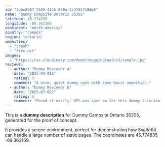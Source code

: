 ```yaml
---
id: "1dbc8007-7509-413b-869a-4c3764710db8"
name: "Dummy Campsite Ontario 35305"
latitude: 45.774835
longitude: -89.363169
continent: "north-america"
country: "canada"
region: "ontario"
amenities:
  - "trash"
  - "fire-pit"
images:
  - "https://res.cloudinary.com/demo/image/upload/v1/sample.jpg"
reviews:
  - author: "Dummy Reviewer A"
    date: "2025-09-015"
    rating: 3
    comment: "A nice, quiet dummy spot with some basic amenities."
  - author: "Dummy Reviewer B"
    date: "2025-07-027"
    rating: 4
    comment: "Found it easily. GPS was spot on for this dummy location."
---
```


This is a **dummy description** for Dummy Campsite Ontario 35305, generated for the proof of concept.

It provides a serene environment, perfect for demonstrating how SvelteKit can handle a large number of static pages. The coordinates are 45.774835, -89.363169.
